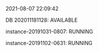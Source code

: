 2021-08-07 22:09:42

DB 202011181128: AVAILABLE

instance-20191031-0807: RUNNING

instance-20191102-0631: RUNNING